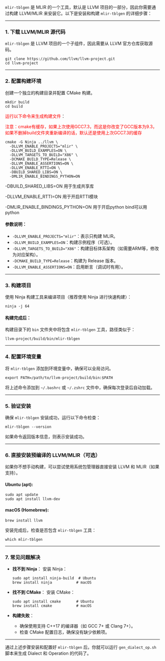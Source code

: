 

`mlir-tblgen` 是 MLIR 的一个工具，默认是 LLVM 项目的一部分，因此你需要通过构建 LLVM/MLIR 来安装它。以下是安装和构建 `mlir-tblgen` 的详细步骤：

------

### **1. 下载 LLVM/MLIR 源代码**

`mlir-tblgen` 是 LLVM 项目的一个子组件，因此需要从 LLVM 官方仓库获取源码。

```
git clone https://github.com/llvm/llvm-project.git
cd llvm-project
```

------

### **2. 配置构建环境**

创建一个独立的构建目录并配置 CMake 构建。

```
mkdir build
cd build
```

<font color='red'>运行以下命令来生成构建文件</font>：

<font color='red'>注意：cmake有缓存，如果上次使用GCC7.3，而这是你改变了GCC版本为9.3，如果不删掉build文件夹重新编译的话，默认还是使用上次GCC7.3的缓存</font>

```
cmake -G Ninja ../llvm \
  -DLLVM_ENABLE_PROJECTS="mlir" \
  -DLLVM_BUILD_EXAMPLES=ON \
  -DLLVM_TARGETS_TO_BUILD="X86" \
  -DCMAKE_BUILD_TYPE=Release \
  -DLLVM_ENABLE_ASSERTIONS=ON \
  -DLLVM_ENABLE_RTTI=ON \
  -DBUILD_SHARED_LIBS=ON \
  -DMLIR_ENABLE_BINDINGS_PYTHON=ON
```

-DBUILD_SHARED_LIBS=ON   用于生成共享库

-DLLVM_ENABLE_RTTI=ON   用于开启RTTI模块

-DMLIR_ENABLE_BINDINGS_PYTHON=ON 用于开启python bind可以用python

#### **参数说明**：

- `-DLLVM_ENABLE_PROJECTS="mlir"`：表示只构建 MLIR。
- `-DLLVM_BUILD_EXAMPLES=ON`：构建示例程序（可选）。
- `-DLLVM_TARGETS_TO_BUILD="X86"`：构建目标体系架构（如需要ARM等，修改为对应架构）。
- `-DCMAKE_BUILD_TYPE=Release`：构建为 Release 版本。
- `-DLLVM_ENABLE_ASSERTIONS=ON`：启用断言（调试时有用）。

------

### **3. 构建项目**

使用 Ninja 构建工具来编译项目（推荐使用 Ninja 进行快速构建）：

```
ninja -j 64
```

#### **构建完成后**：

构建目录下的 `bin` 文件夹中将包含 `mlir-tblgen` 工具，路径类似于：

```
llvm-project/build/bin/mlir-tblgen
```

------

### **4. 配置环境变量**

将 `mlir-tblgen` 添加到环境变量中，确保可以全局访问。

```
export PATH=/path/to/llvm-project/build/bin:$PATH
```

将上述命令添加到 `~/.bashrc` 或 `~/.zshrc` 文件中，确保每次登录后自动加载。

------

### **5. 验证安装**

确保 `mlir-tblgen` 安装成功，运行以下命令检查：

```
mlir-tblgen --version
```

如果命令返回版本信息，则表示安装成功。

------

### **6. 直接安装预编译的 LLVM/MLIR（可选）**

如果你不想手动构建，可以尝试使用系统包管理器直接安装 LLVM 和 MLIR（如果支持）。

#### **Ubuntu (apt)**:

```
sudo apt update
sudo apt install llvm-dev
```

#### **macOS (Homebrew)**:

```
brew install llvm
```

安装完成后，检查是否包含 `mlir-tblgen` 工具：

```
which mlir-tblgen
```

------

### **7. 常见问题解决**

- **找不到 Ninja**： 安装 Ninja：

  ```
  sudo apt install ninja-build  # Ubuntu
  brew install ninja           # macOS
  ```

- **找不到 CMake**： 安装 CMake：

  ```
  sudo apt install cmake       # Ubuntu
  brew install cmake           # macOS
  ```

- **构建失败**：

  - 确保使用支持 C++17 的编译器（如 GCC 7+ 或 Clang 7+）。
  - 检查 CMake 配置日志，确保没有缺少依赖项。

------

通过上述步骤安装和配置好 `mlir-tblgen` 后，你就可以运行 `gen_dialect_op.sh` 脚本来生成 Dialect 和 Operation 的代码了。